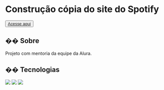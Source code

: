<h1>Construção cópia do site do Spotify</h1>

<button>
<a href="https://spotify-doc.vercel.app/" target="_blank">Acesse aqui
</a> </button>

<h2>�� Sobre</h2>
<p>Projeto com mentoria da equipe da Alura.</p>

## �� Tecnologias
<div>
  <img src="https://img.shields.io/badge/HTML-239120?style=for-the-badge&logo=html5&logoColor=white">
  <img src="https://img.shields.io/badge/CSS-239120?&style=for-the-badge&logo=css3&logoColor=white">
  <img src="https://img.shields.io/badge/JavaScript-F7DF1E?style=for-the-badge&logo=javascript&logoColor=black">
</div>
